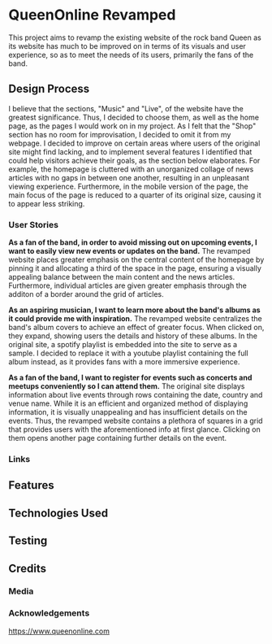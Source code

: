 # QueenOnline Revamped
This project aims to revamp the existing website of the rock band Queen as its website has much to be improved on in terms of its visuals and user experience, so as to meet the needs of its users, primarily the fans of the band.

## Design Process
I believe that the sections, "Music" and "Live", of the website have the greatest significance. Thus, I decided to choose them, as well as the home page, as the pages I would work on in my project. As I felt that the "Shop" section has no room for improvisation, I decided to omit it from my webpage.
I decided to improve on certain areas where users of the original site might find lacking, and to implement several features I identified that could help visitors achieve their goals, as the section below elaborates. For example, the homepage is cluttered with an unorganized collage of news articles with no gaps in between one another, resulting in an unpleasant viewing experience. Furthermore, in the mobile version of the page, the main focus of the page is reduced to a quarter of its original size, causing it to appear less striking.
### User Stories
**As a fan of the band, in order to avoid missing out on upcoming events, I want to easily view new events or updates on the band.**
The revamped website places greater emphasis on the central content of the homepage by pinning it and allocating a third of the space in the page, ensuring a visually appealing balance between the main content and the news articles. Furthermore, individual articles are given greater emphasis through the additon of a border around the grid of articles.

**As an aspiring musician, I want to learn more about the band's albums as it could provide me with inspiration.**
The revamped website centralizes the band's album covers to achieve an effect of greater focus. When clicked on, they expand, showing users the details and history of these albums. In the original site, a spotify playlist is embedded into the site to serve as a sample. I decided to replace it with a youtube playlist containing the full album instead, as it provides fans with a more immersive experience.

**As a fan of the band, I want to register for events such as concerts and meetups conveniently so I can attend them.**
The original site displays information about live events through rows containing the date, country and venue name. While it is an efficient and organized method of displaying information, it is visually unappealing and has insufficient details on the events. Thus, the revamped website contains a plethora of squares in a grid that provides users with the aforementioned info at first glance. Clicking on them opens another page containing further details on the event.
### Links
## Features
## Technologies Used

## Testing
## Credits
### Media
### Acknowledgements
https://www.queenonline.com